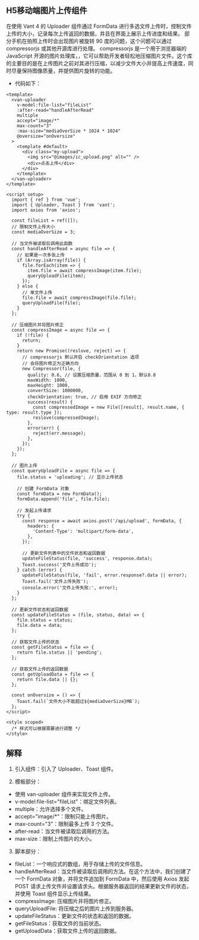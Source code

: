 ## H5移动端图片上传组件
在使用 Vant 4 的 Uploader 组件通过 FormData 进行多选文件上传时，控制文件上传的大小，记录每次上传返回的数据，并且在界面上展示上传进度和结果。
部分手机在拍照上传时会出现图片被旋转 90 度的问题，这个问题可以通过 compressorjs 或其他开源库进行处理。
compressorjs 是一个用于浏览器端的 JavaScript 开源的图片处理库，，它可以帮助开发者轻松地压缩图片文件。这个库的主要目的是在上传图片之前对其进行压缩，以减少文件大小并提高上传速度，同时尽量保持图像质量，并提供图片旋转的功能。
* 代码如下：
``` vue
<template>
  <van-uploader
    v-model:file-list="fileList"
    :after-read="handleAfterRead"
    multiple
    accept="image/*"
    max-count="3"
    :max-size="mediaOverSize * 1024 * 1024"
    @oversize="onOversize"
  >
    <template #default>
      <div class="my-upload">
        <img src="@images/ic_upload.png" alt="" />
        <div>点击上传</div>
      </div>
    </template>
  </van-uploader>
</template>

<script setup>
  import { ref } from 'vue';
  import { Uploader, Toast } from 'vant';
  import axios from 'axios';

  const fileList = ref([]);
  // 限制文件上传大小
  const mediaOverSize = 3;

  // 当文件被读取后调用此函数
  const handleAfterRead = async file => {
    // 如果是一次多张上传
    if (Array.isArray(file)) {
      file.forEach(item => {
      	item.file = await compressImage(item.file);
        queryUploadFile(item);
      });
    } else {
      // 单文件上传
      file.file = await compressImage(file.file);
      queryUploadFile(file);
    }
  };

  // 压缩图片并将图片修正
  const compressImage = async file => {
    if (!file) {
      return;
    }
    return new Promise((reslove, reject) => {
      // compressorjs 默认开启 checkOrientation 选项
      // 会将图片修正为正确方向
      new Compressor(file, {
        quality: 0.6, // 设置压缩质量，范围从 0 到 1，默认0.8
        maxWidth: 1000,
        maxHeight: 1000,
        convertSize: 1000000,
        checkOrientation: true, // 启用 EXIF 方向修正
        success(result) {
          const compressedImage = new File([result], result.name, { type: result.type });
          reslove(compressedImage);
        },
        error(err) {
          reject(err.message);
        },
      });
    });
  };

  // 图片上传
  const queryUploadFile = async file => {
    file.status = 'uploading'; // 显示上传状态

    // 创建 FormData 对象
    const formData = new FormData();
    formData.append('file', file.file);

    // 发起上传请求
    try {
      const response = await axios.post('/api/upload', formData, {
        headers: {
          'Content-Type': 'multipart/form-data',
        },
      });

      // 更新文件列表中的文件状态和返回数据
      updateFileStatus(file, 'success', response.data);
      Toast.success('文件上传成功');
    } catch (error) {
      updateFileStatus(file, 'fail', error.response?.data || error);
      Toast.fail('文件上传失败');
      console.error('文件上传失败:', error);
    }
  };

  // 更新文件状态和返回数据
  const updateFileStatus = (file, status, data) => {
    file.status = status;
    file.data = data;
  };

  // 获取文件上传的状态
  const getFileStatus = file => {
    return file.status || 'pending';
  };

  // 获取文件上传的返回数据
  const getUploadData = file => {
    return file.data || {};
  };

  const onOversize = () => {
    Toast.fail(`文件大小不能超过${mediaOverSize}MB`);
  };
</script>

<style scoped>
  /* 样式可以根据需要进行调整 */
</style>
```
## 解释
1. 引入组件：引入了 Uploader、Toast 组件。

2. 模板部分：
  * 使用 van-uploader 组件来实现文件上传。
  * v-model:file-list="fileList"：绑定文件列表。
  * multiple：允许选择多个文件。
  * accept="image/*"：限制只能上传图片。
  * max-count="3"：限制最多上传 3 个文件。
  * after-read：当文件被读取后调用的方法。
  * max-size：限制上传图片的大小。

3. 脚本部分：
* fileList：一个响应式的数组，用于存储上传的文件信息。
* handleAfterRead：当文件被读取后调用的方法。在这个方法中，我们创建了一个 FormData 对象，并将文件追加到 FormData 中，然后使用 Axios 发起 POST 请求上传文件并设置请求头。根据服务器返回的结果更新文件的状态，并使用 Toast 组件显示上传结果。
* compressImage: 压缩图片并将图片修正。
* queryUploadFile: 将压缩之后的图片上传到服务器。
* updateFileStatus：更新文件的状态和返回的数据。
* getFileStatus：获取文件的当前状态。
* getUploadData：获取文件上传的返回数据。
